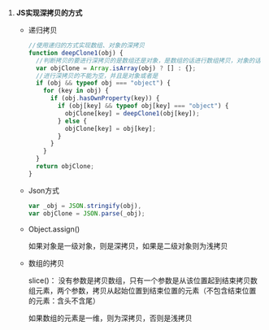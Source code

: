 1. **JS实现深拷贝的方式**

   - 递归拷贝

     ```js
     //使用递归的方式实现数组、对象的深拷贝
     function deepClone1(obj) {
       //判断拷贝的要进行深拷贝的是数组还是对象，是数组的话进行数组拷贝，对象的话进行对象拷贝
       var objClone = Array.isArray(obj) ? [] : {};
       //进行深拷贝的不能为空，并且是对象或者是
       if (obj && typeof obj === "object") {
         for (key in obj) {
           if (obj.hasOwnProperty(key)) {
             if (obj[key] && typeof obj[key] === "object") {
               objClone[key] = deepClone1(obj[key]);
             } else {
               objClone[key] = obj[key];
             }
           }
         }
       }
       return objClone;
     }
     ```

   - Json方式

     ```js
     var _obj = JSON.stringify(obj),
     var objClone = JSON.parse(_obj);
     ```

   - Object.assign()

     如果对象是一级对象，则是深拷贝，如果是二级对象则为浅拷贝

   - 数组的拷贝

     slice()： 没有参数是拷贝数组，只有一个参数是从该位置起到结束拷贝数组元素，两个参数，拷贝从起始位置到结束位置的元素（不包含结束位置的元素：含头不含尾）

     如果数组的元素是一维，则为深拷贝，否则是浅拷贝

